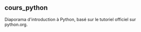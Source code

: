 cours_python
------------
Diaporama d'introduction à Python, basé sur le tutoriel officiel sur 
python.org.